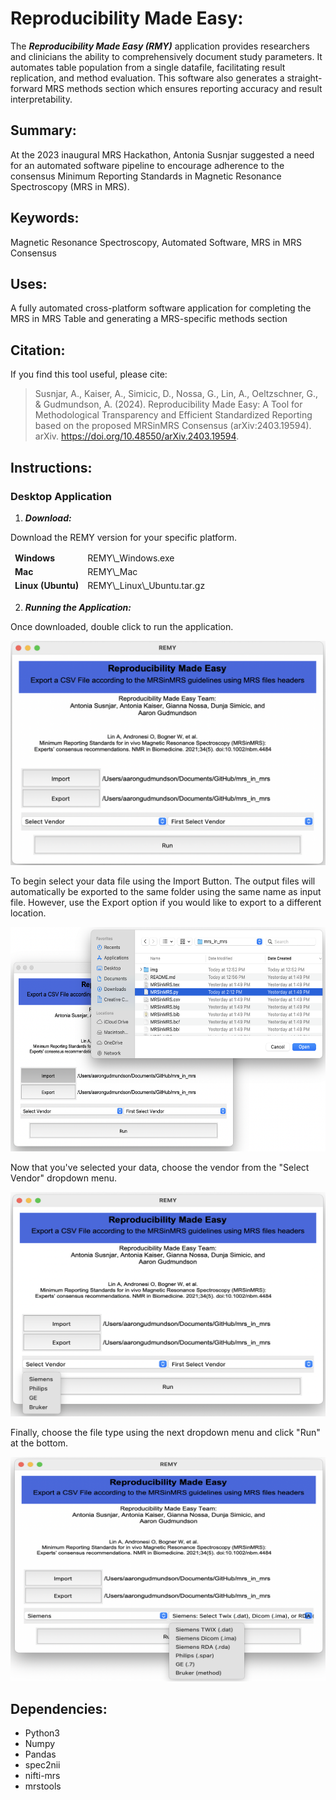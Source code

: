 # Reproducibility Made Easy:
The ***Reproducibility Made Easy (RMY)*** application provides researchers and clinicians the ability to comprehensively document study parameters. It automates table population from a single datafile, facilitating result replication, and method evaluation. This software also generates a straight-forward MRS methods section which ensures reporting accuracy and result interpretability.

## Summary:
At the 2023 inaugural MRS Hackathon, Antonia Susnjar suggested a need for an automated software pipeline to encourage adherence to the consensus Minimum Reporting Standards in Magnetic Resonance Spectroscopy (MRS in MRS). 


## Keywords:
Magnetic Resonance Spectroscopy, Automated Software, MRS in MRS Consensus

## Uses:
A fully automated cross-platform software application for completing the MRS in MRS Table and generating a MRS-specific methods section

## Citation:
If you find this tool useful, please cite:

> Susnjar, A., Kaiser, A., Simicic, D., Nossa, G., Lin, A., Oeltzschner, G., & Gudmundson, A. (2024). Reproducibility Made Easy: A Tool for Methodological Transparency and Efficient Standardized Reporting based on the proposed MRSinMRS Consensus (arXiv:2403.19594). arXiv. https://doi.org/10.48550/arXiv.2403.19594.

<style>
    table
    {
    	border: hidden;    	
    }
    
    tr
    {
    	border: hidden;    	
    }
    
    th.nobox
    {
    	border: hidden;
    	background-color: white;    	
    }
    
    td.nobox
    {
    	border: hidden;
    	background-color: white; 
    	width: 100px;  	
    }
</style>

## Instructions:
### Desktop Application
1. ***Download:***
<div>
	<p>Download the REMY version for your specific platform.</p>
	<table>
		<tr>
			<td style="border:hidden;"><b>Windows</b></td>
			<td style="border:hidden;">REMY\_Windows.exe</td>
		</tr>
		<tr>
			<td style="border:hidden;"><b>Mac</b></td>
			<td style="border:hidden;">REMY\_Mac</td>
		</tr>
		<tr>
			<td style="border:hidden;"><b>Linux (Ubuntu)</b></td>
			<td style="border:hidden;">REMY\_Linux\_Ubuntu.tar.gz</td>
		</tr>
	</table>
</div>

2. ***Running the Application:***
<div>
	<p>Once downloaded, double click to run the application.</p>
	<img width="523" height="359" src="img/REMY_ScreenShot_01.png" alt="A figure of the REMY application">
	<p>To begin select your data file using the Import Button. The output files will automatically be exported to the same folder using the same name as input file. However, use the Export option if you would like to export to a different location.</p>
	<img width="523" height="359" src="img/REMY_ScreenShot_02.png" alt="A figure of the REMY application">
	<p>Now that you've selected your data, choose the vendor from the "Select Vendor" dropdown menu.</p>
	<img width="523" height="359" src="img/REMY_ScreenShot_03.png" alt="A figure of the REMY application">
	<p>Finally, choose the file type using the next dropdown menu and click "Run" at the bottom.</p>
	<img width="523" height="359" src="img/REMY_ScreenShot_04.png" alt="A figure of the REMY application">	
</div>

## Dependencies:
- Python3
- Numpy
- Pandas
- spec2nii
- nifti-mrs
- mrstools
